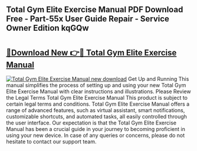 ## Total Gym Elite Exercise Manual PDF Download Free - Part-55x User Guide Repair - Service Owner Edition kqGQw

# <h2><a href="http://bc55172.oget.top/?id=Total+Gym+Elite+Exercise+Manual">🔗Download New 👉🔴 Total Gym Elite Exercise Manual</a></h2>

[![Total Gym Elite Exercise Manual new download](https://i.imgur.com/5g1atiW.png)](http://bc55172.oget.top/?id=Total+Gym+Elite+Exercise+Manual)
Get Up and Running This manual simplifies the process of setting up and using your new Total Gym Elite Exercise Manual with clear instructions and illustrations. Please Review the Legal Terms Total Gym Elite Exercise Manual This product is subject to certain legal terms and conditions. Total Gym Elite Exercise Manual offers a range of advanced features, such as virtual assistant, smart notifications, customizable shortcuts, and automated tasks, all easily controlled through the user interface. Our expectation is that the Total Gym Elite Exercise Manual has been a crucial guide in your journey to becoming proficient in using your new device. In case of any queries or concerns, please do not hesitate to contact our support team.
